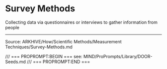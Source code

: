 # Survey Methods

Collecting data via questionnaires or interviews to gather information from people

---
Source: ARKHIVE/How/Scientific Methods/Measurement Techniques/Survey-Methods.md

/// === PROPROMPT:BEGIN ===
see: MIND/ProPrompts/Library/DOOR-Seeds.md
/// === PROPROMPT:END ===
